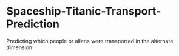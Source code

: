 # Spaceship-Titanic-Transport-Prediction
Predicting which people or aliens were transported in the alternate dimension
